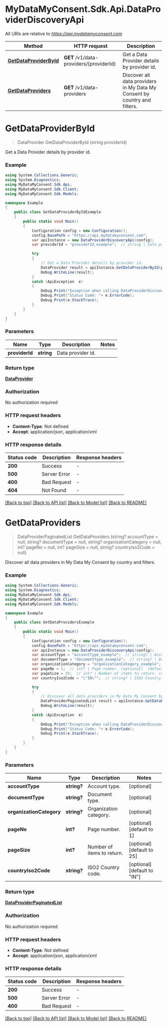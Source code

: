 # MyDataMyConsent.Sdk.Api.DataProviderDiscoveryApi

All URIs are relative to *https://api.mydatamyconsent.com*

Method | HTTP request | Description
------------- | ------------- | -------------
[**GetDataProviderById**](DataProviderDiscoveryApi.md#getdataproviderbyid) | **GET** /v1/data-providers/{providerId} | Get a Data Provider details by provider id.
[**GetDataProviders**](DataProviderDiscoveryApi.md#getdataproviders) | **GET** /v1/data-providers | Discover all data providers in My Data My Consent by country and filters.


<a name="getdataproviderbyid"></a>
# **GetDataProviderById**
> DataProvider GetDataProviderById (string providerId)

Get a Data Provider details by provider id.

### Example
```csharp
using System.Collections.Generic;
using System.Diagnostics;
using MyDataMyConsent.Sdk.Api;
using MyDataMyConsent.Sdk.Client;
using MyDataMyConsent.Sdk.Models;

namespace Example
{
    public class GetDataProviderByIdExample
    {
        public static void Main()
        {
            Configuration config = new Configuration();
            config.BasePath = "https://api.mydatamyconsent.com";
            var apiInstance = new DataProviderDiscoveryApi(config);
            var providerId = "providerId_example";  // string | Data provider id.

            try
            {
                // Get a Data Provider details by provider id.
                DataProvider result = apiInstance.GetDataProviderById(providerId);
                Debug.WriteLine(result);
            }
            catch (ApiException  e)
            {
                Debug.Print("Exception when calling DataProviderDiscoveryApi.GetDataProviderById: " + e.Message );
                Debug.Print("Status Code: "+ e.ErrorCode);
                Debug.Print(e.StackTrace);
            }
        }
    }
}
```

### Parameters

Name | Type | Description  | Notes
------------- | ------------- | ------------- | -------------
 **providerId** | **string**| Data provider id. | 

### Return type

[**DataProvider**](DataProvider.md)

### Authorization

No authorization required

### HTTP request headers

 - **Content-Type**: Not defined
 - **Accept**: application/json, application/xml


### HTTP response details
| Status code | Description | Response headers |
|-------------|-------------|------------------|
| **200** | Success |  -  |
| **500** | Server Error |  -  |
| **400** | Bad Request |  -  |
| **404** | Not Found |  -  |

[[Back to top]](#) [[Back to API list]](../README.md#documentation-for-api-endpoints) [[Back to Model list]](../README.md#documentation-for-models) [[Back to README]](../README.md)

<a name="getdataproviders"></a>
# **GetDataProviders**
> DataProviderPaginatedList GetDataProviders (string? accountType = null, string? documentType = null, string? organizationCategory = null, int? pageNo = null, int? pageSize = null, string? countryIso2Code = null)

Discover all data providers in My Data My Consent by country and filters.

### Example
```csharp
using System.Collections.Generic;
using System.Diagnostics;
using MyDataMyConsent.Sdk.Api;
using MyDataMyConsent.Sdk.Client;
using MyDataMyConsent.Sdk.Models;

namespace Example
{
    public class GetDataProvidersExample
    {
        public static void Main()
        {
            Configuration config = new Configuration();
            config.BasePath = "https://api.mydatamyconsent.com";
            var apiInstance = new DataProviderDiscoveryApi(config);
            var accountType = "accountType_example";  // string? | Account type. (optional) 
            var documentType = "documentType_example";  // string? | Document type. (optional) 
            var organizationCategory = "organizationCategory_example";  // string? | Organization category. (optional) 
            var pageNo = 1;  // int? | Page number. (optional)  (default to 1)
            var pageSize = 25;  // int? | Number of items to return. (optional)  (default to 25)
            var countryIso2Code = "\"IN\"";  // string? | ISO2 Country code. (optional)  (default to "IN")

            try
            {
                // Discover all data providers in My Data My Consent by country and filters.
                DataProviderPaginatedList result = apiInstance.GetDataProviders(accountType, documentType, organizationCategory, pageNo, pageSize, countryIso2Code);
                Debug.WriteLine(result);
            }
            catch (ApiException  e)
            {
                Debug.Print("Exception when calling DataProviderDiscoveryApi.GetDataProviders: " + e.Message );
                Debug.Print("Status Code: "+ e.ErrorCode);
                Debug.Print(e.StackTrace);
            }
        }
    }
}
```

### Parameters

Name | Type | Description  | Notes
------------- | ------------- | ------------- | -------------
 **accountType** | **string?**| Account type. | [optional] 
 **documentType** | **string?**| Document type. | [optional] 
 **organizationCategory** | **string?**| Organization category. | [optional] 
 **pageNo** | **int?**| Page number. | [optional] [default to 1]
 **pageSize** | **int?**| Number of items to return. | [optional] [default to 25]
 **countryIso2Code** | **string?**| ISO2 Country code. | [optional] [default to &quot;IN&quot;]

### Return type

[**DataProviderPaginatedList**](DataProviderPaginatedList.md)

### Authorization

No authorization required

### HTTP request headers

 - **Content-Type**: Not defined
 - **Accept**: application/json, application/xml


### HTTP response details
| Status code | Description | Response headers |
|-------------|-------------|------------------|
| **200** | Success |  -  |
| **500** | Server Error |  -  |
| **400** | Bad Request |  -  |

[[Back to top]](#) [[Back to API list]](../README.md#documentation-for-api-endpoints) [[Back to Model list]](../README.md#documentation-for-models) [[Back to README]](../README.md)


